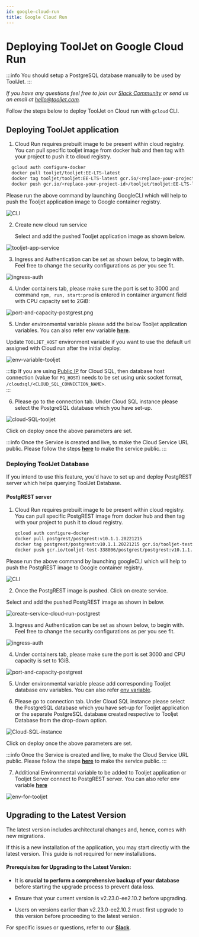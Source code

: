 ```yaml
---
id: google-cloud-run
title: Google Cloud Run
---
```


# Deploying ToolJet on Google Cloud Run

:::info
You should setup a PostgreSQL database manually to be used by ToolJet.
:::

*If you have any questions feel free to join our [Slack Community](https://tooljet.com/slack) or send us an email at hello@tooljet.com.*

Follow the steps below to deploy ToolJet on Cloud run with `gcloud` CLI.


## Deploying ToolJet application

1. Cloud Run requires prebuilt image to be present within cloud registry. You can pull specific tooljet image from docker hub and then tag with your project to push it to cloud registry.

```bash
  gcloud auth configure-docker
  docker pull tooljet/tooljet:EE-LTS-latest
  docker tag tooljet/tooljet:EE-LTS-latest gcr.io/<replace-your-project-id>/tooljet/tooljet:EE-LTS-latest
  docker push gcr.io/<replace-your-project-id>/tooljet/tooljet:EE-LTS-latest
```

  Please run the above command by launching GoogleCLI which will help to push the Tooljet application image to Google container registry. 

  <div style={{textAlign: 'center'}}>
  <img className="screenshot-full" src="/img/cloud-run/CLI.png" alt="CLI" />
  </div>


2. Create new cloud run service

	Select and add the pushed Tooljet application image as shown below.

  <div style={{textAlign: 'center'}}>
  <img className="screenshot-full" src="/img/cloud-run/tooljet-app-service.png" alt="tooljet-app-service" />
  </div>

3. Ingress and Authentication can be set as shown below, to begin with. Feel free to change the security configurations as per you see fit.

  <div style={{textAlign: 'center'}}>
  <img className="screenshot-full" src="/img/cloud-run/ingress-auth.png" alt="ingress-auth" />
  </div>

4. Under containers tab, please make sure the port is set to 3000 and command `npm, run, start:prod` is entered in container argument field with CPU capacity set to 2GiB:

  <div style={{textAlign: 'center'}}>
  <img className="screenshot-full" src="/img/cloud-run/port-and-capacity-postgrest.png" alt="port-and-capacity-postgrest.png" />
  </div>


5. Under environmental variable please add the below Tooljet application variables. You can also refer env variable [**here**](/docs/setup/env-vars). 

  Update `TOOLJET_HOST` environment variable if you want to use the default url assigned with Cloud run after the initial deploy.

  <div style={{textAlign: 'center'}}>
  <img className="screenshot-full" src="/img/cloud-run/env-variable-tooljet.png" alt="env-variable-tooljet" />
  </div>

:::tip
If you are using [Public IP](https://cloud.google.com/sql/docs/postgres/connect-run) for Cloud SQL, then database host connection (value for `PG_HOST`) needs to be set using unix socket format, `/cloudsql/<CLOUD_SQL_CONNECTION_NAME>`.  
:::


6. Please go to the connection tab. Under Cloud SQL instance please select the PostgreSQL database which you have set-up.

  <div style={{textAlign: 'center'}}>
  <img className="screenshot-full" src="/img/cloud-run/cloud-SQL-tooljet.png" alt="cloud-SQL-tooljet" />
  </div>


Click on deploy once the above parameters are set. 

:::info
Once the Service is created and live, to make the  Cloud Service URL public. Please follow the steps [**here**](https://cloud.google.com/run/docs/securing/managing-access) to make the service public.
:::





### Deploying ToolJet Database 

If you intend to use this feature, you'd have to set up and deploy PostgREST server which helps querying ToolJet Database.

#### PostgREST server 

1. Cloud Run requires prebuilt image to be present within cloud registry. You can pull specific PostgREST image from docker hub and then tag with your project to push it to cloud registry.

   ```bash
   gcloud auth configure-docker
   docker pull postgrest/postgrest:v10.1.1.20221215
   docker tag postgrest/postgrest:v10.1.1.20221215 gcr.io/tooljet-test-338806/postgrest/postgrest:v10.1.1.20221215
   docker push gcr.io/tooljet-test-338806/postgrest/postgrest:v10.1.1.20221215
   ```
  
  Please run the above command by launching googleCLI which will help to push the PostgREST image to Google container registry. 

  <div style={{textAlign: 'center'}}>
  <img className="screenshot-full" src="/img/cloud-run/CLI.png" alt="CLI" />
  </div>


2. Once the PostgREST image is pushed. Click on create service.

  Select and add the pushed PostgREST image as shown in below.

  <div style={{textAlign: 'center'}}>
  <img className="screenshot-full" src="/img/cloud-run/create-service-cloud-run-postgrest.png" alt="create-service-cloud-run-postgrest" />
  </div>  


3. Ingress and Authentication can be set as shown below, to begin with. Feel free to change the security configurations as per you see fit.

  <div style={{textAlign: 'center'}}>
  <img className="screenshot-full" src="/img/cloud-run/ingress-auth.png" alt="ingress-auth" />
  </div>


4. Under containers tab, please make sure the port is set 3000 and CPU capacity is set to 1GiB.

  <div style={{textAlign: 'center'}}>
  <img className="screenshot-full" src="/img/cloud-run/port-and-capacity-postgrest.png" alt="port-and-capacity-postgrest" />
  </div>
  
5. Under environmental variable please add corresponding Tooljet database env variables. You can also refer [env variable](/docs/setup/env-vars#tooljet-database).

6. Please go to connection tab. Under Cloud SQL instance please select the PostgreSQL database which you have set-up for Tooljet application or the separate PostgreSQL database created respective to Tooljet Database from the drop-down option.


  <div style={{textAlign: 'center'}}>
  <img className="screenshot-full" src="/img/cloud-run/Cloud-SQL-instance.png" alt="Cloud-SQL-instance" />
  </div>
  

Click on deploy once the above parameters are set. 

:::info
Once the Service is created and live, to make the  Cloud Service URL public. Please follow the steps [**here**](https://cloud.google.com/run/docs/securing/managing-access) to make the service public.
:::



7. Additional Environmental variable to be added to Tooljet application or Tooljet Server connect to PostgREST server. You can also refer env variable [**here**](/docs/setup/env-vars#tooljet-database)


  <div style={{textAlign: 'center'}}>
  <img className="screenshot-full" src="/img/cloud-run/env-for-tooljet.png" alt="env-for-tooljet" />
  </div>


## Upgrading to the Latest Version

The latest version includes architectural changes and, hence, comes with new migrations.

If this is a new installation of the application, you may start directly with the latest version. This guide is not required for new installations.

#### Prerequisites for Upgrading to the Latest Version:

- It is **crucial to perform a comprehensive backup of your database** before starting the upgrade process to prevent data loss.

- Ensure that your current version is v2.23.0-ee2.10.2 before upgrading. 

- Users on versions earlier than v2.23.0-ee2.10.2 must first upgrade to this version before proceeding to the latest version.

For specific issues or questions, refer to our **[Slack](https://tooljet.slack.com/join/shared_invite/zt-25438diev-mJ6LIZpJevG0LXCEcL0NhQ#)**.